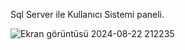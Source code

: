 Sql Server ile Kullanıcı Sistemi paneli.





![Ekran görüntüsü 2024-08-22 212235](https://github.com/user-attachments/assets/0ea7f9bd-14a3-44fb-b126-1a498c0d7983)
